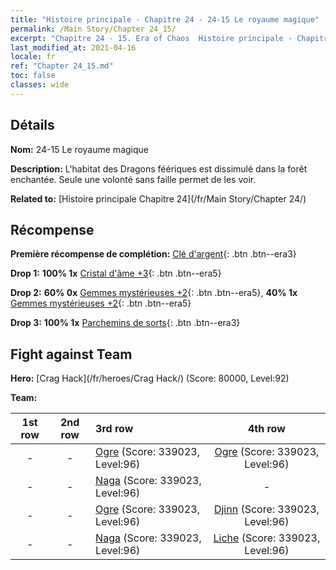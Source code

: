 ```yaml
---
title: "Histoire principale - Chapitre 24 - 24-15 Le royaume magique"
permalink: /Main Story/Chapter 24_15/
excerpt: "Chapitre 24 - 15. Era of Chaos  Histoire principale - Chapitre 24_15. 24-15 Le royaume magique"
last_modified_at: 2021-04-16
locale: fr
ref: "Chapter 24_15.md"
toc: false
classes: wide
---
```


## Détails

 **Nom:** 24-15 Le royaume magique

 **Description:** L'habitat des Dragons féériques est dissimulé dans la forêt enchantée. Seule une volonté sans faille permet de les voir.

 **Related to:** [Histoire principale Chapitre 24](/fr/Main Story/Chapter 24/)

## Récompense

 **Première récompense de complétion:** [Clé d'argent](/fr/Items/con_693/){: .btn .btn--era3}

 **Drop 1:** **100% 1x** [Cristal d'âme +3](/fr/Items/mat_87/){: .btn .btn--era5}

 **Drop 2:** **60% 0x** [Gemmes mystérieuses +2](/fr/Items/mat_79/){: .btn .btn--era5}, **40% 1x** [Gemmes mystérieuses +2](/fr/Items/mat_79/){: .btn .btn--era5}

 **Drop 3:** **100% 1x** [Parchemins de sorts](/fr/Items/con_694/){: .btn .btn--era3}


## Fight against Team
 **Hero:** [Crag Hack](/fr/heroes/Crag Hack/) (Score: 80000, Level:92)

 **Team:**


  | 1st row | 2nd row | 3rd row | 4th row |
  |:----:|:----:|:----|:----:|
  | - | - | [Ogre](/fr/units/Ogre/) (Score: 339023, Level:96)  | [Ogre](/fr/units/Ogre/) (Score: 339023, Level:96)  |
  | - | - | [Naga](/fr/units/Naga/) (Score: 339023, Level:96)  | - |
  | - | - | [Ogre](/fr/units/Ogre/) (Score: 339023, Level:96)  | [Djinn](/fr/units/Genie/) (Score: 339023, Level:96)  |
  | - | - | [Naga](/fr/units/Naga/) (Score: 339023, Level:96)  | [Liche](/fr/units/Lich/) (Score: 339023, Level:96)  |


